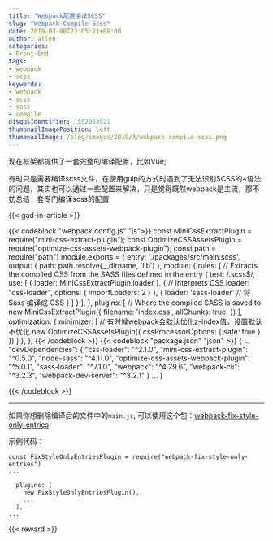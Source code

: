 ```yaml
---
title: "Webpack配置编译SCSS"
slug: "Webpack-Compile-Scss"
date: 2019-03-08T22:05:21+08:00
author: allen
categories:
- Front-End
tags:
- webpack
- scss
keywords:
- webpack
- scss
- sass
- compile
disqusIdentifier: 1552053921
thumbnailImagePosition: left
thumbnailImage: /blog/images/2019/3/webpack-compile-scss.png
---
```

现在框架都提供了一套完整的编译配置，比如Vue;

有时只是需要编译scss文件，在使用gulp的方式时遇到了无法识别SCSS的~语法的问题，其实也可以通过一些配置来解决，只是觉得既然webpack是主流，那不妨总结一套专门编译scss的配置
<!--more-->

{{< gad-in-article >}}

{{< codeblock "webpack.config.js" "js">}}
const MiniCssExtractPlugin = require("mini-css-extract-plugin");
const OptimizeCSSAssetsPlugin = require("optimize-css-assets-webpack-plugin");
const path = require("path")
module.exports = {
  entry: './packages/src/main.scss',
  output: {
    path: path.resolve(__dirname, 'lib')
  },
  module: {
    rules: [
      // Extracts the compiled CSS from the SASS files defined in the entry
      {
        test: /\.scss$/,
        use: [
          {
            loader: MiniCssExtractPlugin.loader
          },
          {
            // Interprets CSS
            loader: "css-loader",
            options: {
              importLoaders: 2
            }
          },
          {
            loader: 'sass-loader' // 将 Sass 编译成 CSS
          }
        ]
      }
    ],
  },
  plugins: [
    // Where the compiled SASS is saved to
    new MiniCssExtractPlugin({
      filename: 'index.css',
      allChunks: true,
    })
  ],
  optimization: {
    minimizer: [
      // 有时候webpack会默认优化z-index值，设置默认不优化
      new OptimizeCSSAssetsPlugin({
        cssProcessorOptions: {
          safe: true
        }
      })
    ]
  },
};
{{< /codeblock >}}
{{< codeblock "package.json" "json" >}}
{
  ...
  "devDependencies": {
    "css-loader": "^2.1.0",
    "mini-css-extract-plugin": "^0.5.0",
    "node-sass": "^4.11.0",
    "optimize-css-assets-webpack-plugin": "^5.0.1",
    "sass-loader": "^7.1.0",
    "webpack": "^4.29.6",
    "webpack-cli": "^3.2.3",
    "webpack-dev-server": "^3.2.1"
  }
...
}

{{< /codeblock >}}

<hr>

如果你想删除编译后的文件中的`main.js`, 可以使用这个包：[webpack-fix-style-only-entries](https://github.com/fqborges/webpack-fix-style-only-entries)

示例代码：

```
const FixStyleOnlyEntriesPlugin = require("webpack-fix-style-only-entries")
...

  plugins: [
    new FixStyleOnlyEntriesPlugin(),
    ...
  ],
...
```


{{< reward >}}
